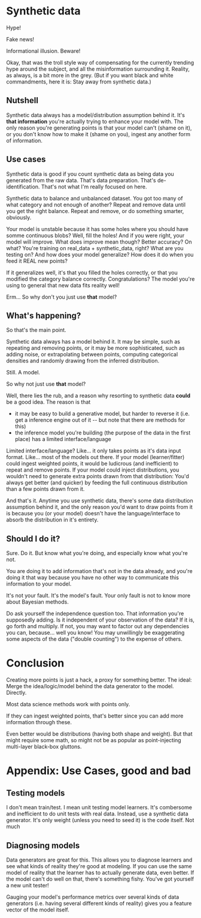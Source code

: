 # Synthetic data

Hype!

Fake news!

Informational illusion. Beware!

Okay, that was the troll style way of compensating for the currently trending hype around the subject, 
and all the misinformation surrounding it. 
Reality, as always, is a bit more in the grey. (But if you want black and white commandments, here it is: 
Stay away from synthetic data.)

## Nutshell

Synthetic data always has a model/distribution assumption behind it. 
It's **that information** you're actually trying to enhance your model with. 
The only reason you're generating points is that your model can't (shame on it), 
or you don't know how to make it (shame on you), 
ingest any another form of information.

## Use cases

Synthetic data is good if you count synthetic data as being data you generated from the raw data. 
That's data preparation. That's de-identification. 
That's not what I'm really focused on here. 

Synthetic data to balance and unbalanced dataset. You got too many of what category and not enough of another? 
Repeat and remove data until you get the right balance. Repeat and remove, or do something smarter, obviously.

Your model is unstable because it has some holes where you should have somme continuous blobs? 
Well, fill the holes! And if you were right, your model will improve. What does improve mean though? 
Better accuracy? On what? You're training on real_data + synthetic_data, right? What are you testing on?
And how does your model generalize? How does it do when you feed it REAL new points?

If it generalizes well, it's that you filled the holes correctly, or that you modified the category balance correctly. 
Congratulations? The model you're using to general that new data fits reality well!

Erm... So why don't you just use **that** model?

## What's happening?

So that's the main point. 

Synthetic data always has a model behind it. 
It may be simple, such as repeating and removing points, or it may be more sophisticated, 
such as adding noise, or extrapolating between points, computing categorical densities 
and randomly drawing from the inferred distribution.

Still. A model.

So why not just use **that** model?

Well, there lies the rub, and a reason why resorting to synthetic data **could** be a good idea. The reason is that 
- it may be easy to build a generative model, but harder to reverse it (i.e. get a inference engine out of it 
-- but note that there are methods for this)
- the inference model you're building (the purpose of the data in the first place) has a limited interface/language

Limited interface/language? Like... it only takes points as it's data input format. 
Like... most of the models out there.
If your model (learner/fitter) could ingest weighted points, 
it would be ludicrous (and inefficient) to repeat and remove points.
If your model could inject distributions, you wouldn't need to generate extra points drawn from that distribution: 
You'd always get better (and quicker) by feeding the full continuous distribution than a few points drawn from it. 

And that's it. Anytime you use synthetic data, there's some data distribution assumption behind it, 
and the only reason you'd want to draw points from it is because you (or your model) 
doesn't have the language/interface to absorb the distribution in it's entirety. 

## Should I do it?

Sure. Do it. But know what you're doing, and especially know what you're not. 

You are doing it to add information that's not in the data already, 
and you're doing it that way because you have no other way to communicate this information to your model. 

It's not your fault. It's the model's fault. Your only fault is not to know more about Bayesian methods. 

Do ask yourself the independence question too. That information you're supposedly adding. 
Is it independent of your observation of the data? 
If it is, go forth and multiply. If not, you may want to factor out any dependencies you can, because... well you know! 
You may unwillingly be exaggerating some aspects of the data ("double counting") to the expense of others. 

# Conclusion

Creating more points is just a hack, a proxy for something better. 
The ideal: Merge the idea/logic/model behind the data generator to the model. Directly.

Most data science methods work with points only.

If they can ingest weighted points, that's better since you can add more information through these.

Even better would be distributions (having both shape and weight). But that might require some math, 
so might not be as popular as point-injecting multi-layer black-box gluttons. 




# Appendix: Use Cases, good and bad

## Testing models

I don't mean train/test. I mean unit testing model learners. 
It's combersome and inefficient to do unit tests with real data. 
Instead, use a synthetic data generator. 
It's only weight (unless you need to seed it) is the code itself.
Not much

## Diagnosing models

Data generators are great for this. 
This allows you to diagnose learners and see what kinds of reality they're good at modeling. 
If you can use the same model of reality that the learner has to actually generate data, even better. 
If the model can't do well on that, there's something fishy.
You've got yourself a new unit tester!

Gauging your model's performance metrics over several kinds of data generators 
(i.e. having several different kinds of reality)
gives you a feature vector of the model itself. 
